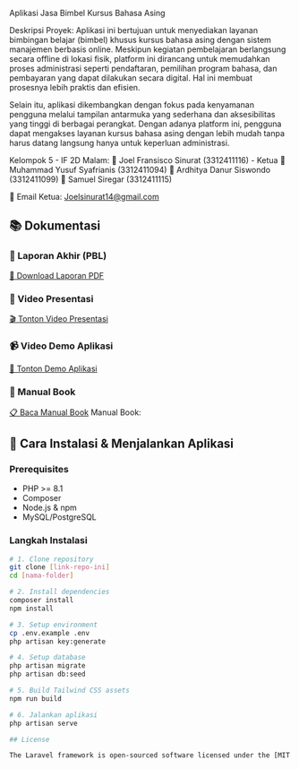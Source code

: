 Aplikasi Jasa Bimbel Kursus Bahasa Asing

Deskripsi Proyek:
Aplikasi ini bertujuan untuk menyediakan layanan bimbingan belajar (bimbel) khusus kursus bahasa asing dengan sistem manajemen berbasis online. Meskipun kegiatan pembelajaran berlangsung secara offline di lokasi fisik, platform ini dirancang untuk memudahkan proses administrasi seperti pendaftaran, pemilihan program bahasa, dan pembayaran yang dapat dilakukan secara digital. Hal ini membuat prosesnya lebih praktis dan efisien.

Selain itu, aplikasi dikembangkan dengan fokus pada kenyamanan pengguna melalui tampilan antarmuka yang sederhana dan aksesibilitas yang tinggi di berbagai perangkat. Dengan adanya platform ini, pengguna dapat mengakses layanan kursus bahasa asing dengan lebih mudah tanpa harus datang langsung hanya untuk keperluan administrasi.

Kelompok 5 - IF 2D Malam:
👤 Joel Fransisco Sinurat (3312411116) - Ketua
👤 Muhammad Yusuf Syafrianis (3312411094)
👤 Ardhitya Danur Siswondo (3312411099)
👤 Samuel Siregar (3312411115)

📧 Email Ketua: Joelsinurat14@gmail.com

## 📚 Dokumentasi

### 📄 Laporan Akhir (PBL)
[📁 Download Laporan PDF]([LaporanPBL_Kelompok5_AplikasiJasaBimbelKursusBahasaAsing.pdf](https://github.com/user-attachments/files/21327841/LaporanPBL_Kelompok5_AplikasiJasaBimbelKursusBahasaAsing.pdf)
)
### 🎥 Video Presentasi
[🎬 Tonton Video Presentasi](https://youtu.be/s0ZRCXyb614)

### 📹 Video Demo Aplikasi  
[📱 Tonton Demo Aplikasi](https://youtu.be/XuuKs1fdpLo)

### 📖 Manual Book
[📋 Baca Manual Book](link-manual-book-disini)
Manual Book: 

## 🚀 Cara Instalasi & Menjalankan Aplikasi

### Prerequisites
- PHP >= 8.1
- Composer
- Node.js & npm
- MySQL/PostgreSQL

### Langkah Instalasi
```bash
# 1. Clone repository
git clone [link-repo-ini]
cd [nama-folder]

# 2. Install dependencies
composer install
npm install

# 3. Setup environment
cp .env.example .env
php artisan key:generate

# 4. Setup database
php artisan migrate
php artisan db:seed

# 5. Build Tailwind CSS assets
npm run build

# 6. Jalankan aplikasi
php artisan serve

## License

The Laravel framework is open-sourced software licensed under the [MIT license](https://opensource.org/licenses/MIT).
